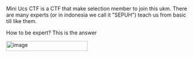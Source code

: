 Mini Ucs CTF is a CTF that make selection member to join this ukm. There are many experts (or in indonesia we call it "SEPUH") teach us from basic till like them.

How to be expert? This is the answer

<img width="220" height="27" alt="image" src="https://github.com/user-attachments/assets/a836ec6f-0d00-4575-b91d-91e599faf886" />
